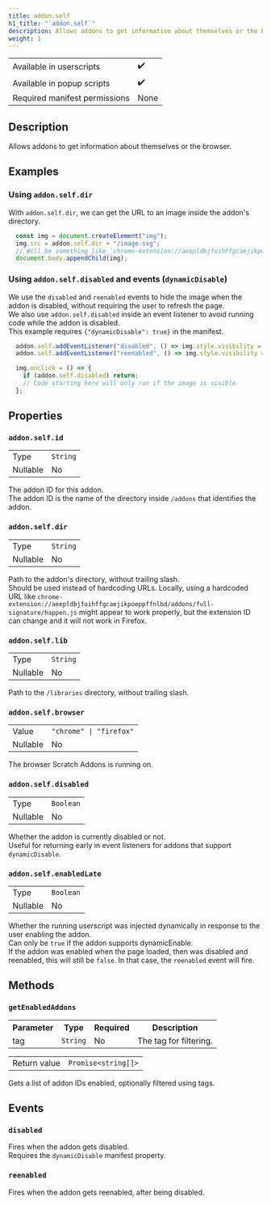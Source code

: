 ```yaml
---
title: addon.self
h1_title: "`addon.self`"
description: Allows addons to get information about themselves or the browser.
weight: 1
---
```


| | |
|-|-|
| Available in userscripts | ✔️ |
| Available in popup scripts | ✔️ |
| Required manifest permissions | None |

## Description
Allows addons to get information about themselves or the browser.

## Examples
### Using `addon.self.dir`
With `addon.self.dir`, we can get the URL to an image inside the addon's directory.
```js
  const img = document.createElement("img");
  img.src = addon.self.dir + "/image.svg"; 
  // Will be something like `chrome-extension://aeepldbjfoihffgcaejikpoeppffnlbd/addons/addon-id/image.svg`
  document.body.appendChild(img);
```

### Using `addon.self.disabled` and events (`dynamicDisable`)
We use the `disabled` and `reenabled` events to hide the image when the addon is disabled, without
requiring the user to refresh the page.  
We also use `addon.self.disabled` inside an event listener to avoid running code while the addon is disabled.  
This example requires `{"dynamicDisable": true}` in the manifest.
```js
  addon.self.addEventListener("disabled", () => img.style.visibility = "visible");
  addon.self.addEventListener("reenabled", () => img.style.visibility = "hidden");

  img.onclick = () => {
    if (addon.self.disabled) return;
    // Code starting here will only run if the image is visible
  };
```

## Properties
### `addon.self.id`
<table>
  <tr>
    <td>Type</td>
    <td><code>String</code></td>
  </tr>
  <tr>
    <td>Nullable</td>
    <td>No</td> 
  </tr>
</table>

The addon ID for this addon.  
The addon ID is the name of the directory inside `/addons` that identifies the addon.

### `addon.self.dir`
<table>
  <tr>
    <td>Type</td>
    <td><code>String</code></td>
  </tr>
  <tr>
    <td>Nullable</td>
    <td>No</td> 
  </tr>
</table>

Path to the addon's directory, without trailing slash.  
Should be used instead of hardcoding URLs. Locally, using a hardcoded URL like `chrome-extension://aeepldbjfoihffgcaejikpoeppffnlbd/addons/full-signature/happen.js` might appear to work properly, but the extension ID can change and it will not work in Firefox.

### `addon.self.lib`
<table>
  <tr>
    <td>Type</td>
    <td><code>String</code></td>
  </tr>
  <tr>
    <td>Nullable</td>
    <td>No</td> 
  </tr>
</table>

Path to the `/libraries` directory, without trailing slash.

### `addon.self.browser`
<table>
  <tr>
    <td>Value</td>
    <td><code>"chrome" | "firefox"</code></td>
  </tr>
  <tr>
    <td>Nullable</td>
    <td>No</td> 
  </tr>
</table>

The browser Scratch Addons is running on.

### `addon.self.disabled`
<table>
  <tr>
    <td>Type</td>
    <td><code>Boolean</code></td>
  </tr>
  <tr>
    <td>Nullable</td>
    <td>No</td> 
  </tr>
</table>

Whether the addon is currently disabled or not.  
Useful for returning early in event listeners for addons that support `dynamicDisable`.

### `addon.self.enabledLate`
<table>
  <tr>
    <td>Type</td>
    <td><code>Boolean</code></td>
  </tr>
  <tr>
    <td>Nullable</td>
    <td>No</td> 
  </tr>
</table>

Whether the running userscript was injected dynamically in response to the user enabling the addon.  
Can only be `true` if the addon supports dynamicEnable.  
If the addon was enabled when the page loaded, then was disabled and reenabled, this will still be `false`.
In that case, the `reenabled` event will fire.

## Methods
### `getEnabledAddons`
<table>
  <tr>
    <th>Parameter</th>
    <th>Type</th>
    <th>Required</th>
    <th>Description</th>
  </tr>
  <tr>
    <td>tag</td>
    <td><code>String</code></td>
    <td>No</td>
    <td>The tag for filtering.</td>
  </tr>
</table>

<table>
  <tr>
    <td>Return value</td>
    <td><code>Promise&lt;string[]></code></td>
  </tr>
</table>

Gets a list of addon IDs enabled, optionally filtered using tags.

## Events
### `disabled`
Fires when the addon gets disabled.  
Requires the `dynamicDisable` manifest property.

### `reenabled`
Fires when the addon gets reenabled, after being disabled.  
<!-- Requires the `dynamicDisable` manifest property. -->